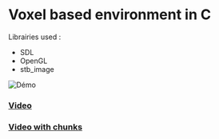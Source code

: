 # Voxel based environment in C

Librairies used :
* SDL
* OpenGL
* stb_image

![Démo](./demo.gif)

### [Video](https://youtu.be/ly_38qfTG24)
### [Video with chunks](https://youtu.be/NxJxfTvA0zM)
